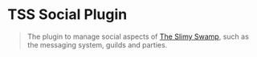 # TSS Social Plugin

> The plugin to manage social aspects of [The Slimy Swamp](https://github.com/EsotericOrganisation/tss-website?tab=readme-ov-file#what-is-the-slimy-swamp), such as the messaging system, guilds and parties.
